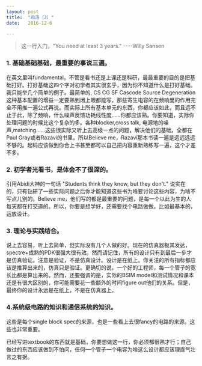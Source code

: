 ```yaml
---
layout: post
title:  "鸡汤（3）"
date:   2016-12-6

---
```

<blockquote>这一行入门，"You need at least 3 years."
----Willy Sansen</blockquote>

### 1. 基础基础基础，最重要的事说三遍。
在英文里叫fundamental。不管是看书还是上课还是科研，最最重要的目的是把基础打好。打好基础这四个字对初学者其实很玄乎，因为你不知道什么是打好基础。我只能举几个简单的例子。最简单的, CS CG SF Cascode Source Degeneration这种基本配置的增益一定要熟到闭上眼都能写，那些寄生电容的在频响里的作用完全不用推一遍公式再说。而实际上所有基本单元的东西，你都应该如此，而且远不止于此，除了频响，什么噪声反馈功耗线性度……你都应该熟。你要知道，实际你处理问题的时候比这个复杂的多。各种blocker,cross talk, 电源地的噪声,matching……这些很实际又听上去高级一点的问题，解决他们的基础，全都在Paul Gray或者Razavi的书里。所以Believe me，Razavi那本书读一遍是远远远远不够的。起码应该做到你合上书甚至都可以自己把内容重新熟练写一遍，这个才差不多。

### 2. 初学者光看书，是体会不了很深的。
引用Abidi大神的一句话
"Students think they know, but they don't." 
说实在的，只有钻研了一些实际问题之后你才能知道这些书为啥要讨论这些内容，为啥不写点儿别的。Believe me，他们写的都是最重要的问题，是每一个以此为生的人每天都在打交道的。所以，你要是想学好，还需要找个电路做做。比如最基本的，运放设计。

### 3. 理论与实践结合。
说上去容易，听上去简单，但实际没有几个人做的好。现在的仿真器极其发达，spectre+成熟的PDK很强大很有效。然而请记住，所有的设计只有到最后一步才是仿真验证。注意是验证，不是仿真设计。设计是在纸上。你关注的所有指标都应该是推算出来的，仿真只是验证。更确切的说，一个好的工程师，每一个管子的宽长比都是算出来的。然而，还要强调的是，实际的BSIM model和测试情况和课本还是有很大区别的，你可能需要花一些额外的时间figure out他们的关系。但是，最终你的设计永远是在纸上，不是在仿真器上。

### 4.系统级电路的知识和通信系统的知识。
这些是每个single block spec的来源，也是一些看上去很fancy的电路的来源。这些也非常重要。

已经写进textbook的东西就是基础，你要想做这一行，你必须都很熟才行；自己做过的东西应该做到不怕问，任何一个管子一个电容为啥这么设计都应该理直气壮言之有据。
